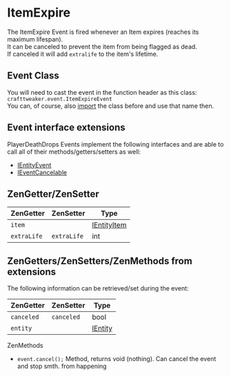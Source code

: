 # ItemExpire

The ItemExpire Event is fired whenever an Item expires (reaches its maximum lifespan).  
It can be canceled to prevent the item from being flagged as dead.  
If canceled it will add `extralife` to the item's lifetime.

## Event Class
You will need to cast the event in the function header as this class:  
`crafttweaker.event.ItemExpireEvent`  
You can, of course, also [import](/AdvancedFunctions/Import/) the class before and use that name then.

## Event interface extensions
PlayerDeathDrops Events implement the following interfaces and are able to call all of their methods/getters/setters as well:

- [IEntityEvent](/Vanilla/Events/Events/IEntityEvent/)
- [IEventCancelable](/Vanilla/Events/Events/IEventCancelable/)

## ZenGetter/ZenSetter

| ZenGetter | ZenSetter | Type                                         |
|-----------|-----------|----------------------------------------------|
| `item`      |           | [IEntityItem](/Vanilla/Entities/IEntityItem/) |
| `extraLife` | `extraLife` | int                                          |

## ZenGetters/ZenSetters/ZenMethods from extensions
The following information can be retrieved/set during the event:

| ZenGetter       | ZenSetter       | Type                                              |
|-----------------|-----------------|---------------------------------------------------|
| `canceled`      | `canceled`      | bool                                              |
| `entity`        |                 | [IEntity](/Vanilla/Entities/IEntity/)             |

ZenMethods
- `event.cancel();` Method, returns void (nothing). Can cancel the event and stop smth. from happening
